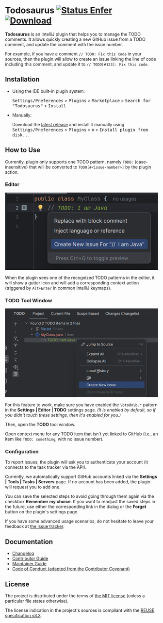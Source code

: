 <!--
SPDX-FileCopyrightText: 2000-2021 JetBrains s.r.o.
SPDX-FileCopyrightText: 2024–2025 Todosaurus contributors <https://github.com/ForNeVeR/Todosaurus>

SPDX-License-Identifier: MIT AND Apache-2.0
-->

Todosaurus [![Status Enfer][status-enfer]][andivionian-status-classifier] [![Download][badge.plugin]][marketplace.plugin]
==========

<!-- Plugin description -->
**Todosaurus** is an IntelliJ plugin that helps you to manage the TODO comments. It allows quickly creating a new GitHub issue from a TODO comment, and update the comment with the issue number.

For example, if you have a comment `// TODO: Fix this code` in your sources, then the plugin will allow to create an issue linking the line of code including this comment, and update it to `// TODO[#123]: Fix this code`.
<!-- Plugin description end -->

## Installation

- Using the IDE built-in plugin system:

  <kbd>Settings/Preferences</kbd> > <kbd>Plugins</kbd> > <kbd>Marketplace</kbd> > <kbd>Search for "Todosaurus"</kbd> >
  <kbd>Install</kbd>

- Manually:

  Download the [latest release](https://github.com/ForNeVeR/Todosaurus/releases/latest) and install it manually using
  <kbd>Settings/Preferences</kbd> > <kbd>Plugins</kbd> > <kbd>⚙️</kbd> > <kbd>Install plugin from disk...</kbd>

How to Use
----------
Currently, plugin only supports one TODO pattern, namely `TODO:` (case-insensitive) that will be converted to `TODO[#<issue-number>]` by the plugin action.

### Editor
![A screenshot of the editor window with a TODO comment in the file text. Context action list is open, and the entry "Create New Issue" is highlighted.][screenshot.editor]

When the plugin sees one of the recognized TODO patterns in the editor, it will show a gutter icon and will add a corresponding context action (triggered by `Alt+Enter` in common IntelliJ keymaps).

### TODO Tool Window
![A screenshot of the "TODO" tool window. A plugin-added item context menu item, "Create New Issue", is highlighted.][screenshot.todo]

For this feature to work, make sure you have enabled the `\btodo\b.*` pattern in the **Settings | Editor | TODO** settings page. _(It is enabled by default, so if you didn't touch these settings, then it's enabled for you.)_

Then, open the **TODO** tool window.

Open context menu for any TODO item that isn't yet linked to GitHub (i.e., an item like `TODO: something`, with no issue number).

### Configuration
To report issues, the plugin will ask you to authenticate your account (it connects to the task tracker via the API).

Currently, we automatically support GitHub accounts linked via the **Settings | Tools | Tasks | Servers** page. If no account has been added, the plugin will request you to add one.

You can save the selected steps to avoid going through them again via the checkbox **Remember my choice**. If you want to readjust the saved steps in the future, use either the corresponding link in the dialog or the **Forget** button on the plugin's settings page.

If you have some advanced usage scenarios, do not hesitate to leave your feedback at [the issue tracker][issues].

Documentation
-------------
- [Changelog][docs.changelog]
- [Contributor Guide][docs.contributing]
- [Maintainer Guide][docs.maintainer-guide]
- [Code of Conduct (adapted from the Contributor Covenant)][docs.code-of-conduct]

License
-------
The project is distributed under the terms of [the MIT license][docs.license]
(unless a particular file states otherwise).

The license indication in the project's sources is compliant with the [REUSE specification v3.3][reuse.spec].

[andivionian-status-classifier]: https://andivionian.fornever.me/v1/#status-enfer-
[badge.plugin]: https://img.shields.io/jetbrains/plugin/v/23838.svg
[docs.changelog]: CHANGELOG.md
[docs.code-of-conduct]: CODE_OF_CONDUCT.md
[docs.contributing]: CONTRIBUTING.md
[docs.license]: LICENSE.md
[docs.maintainer-guide]: MAINTAINERSHIP.md
[intellij-community]: https://github.com/JetBrains/intellij-community
[intellij-platform-plugin-template]: https://github.com/JetBrains/intellij-platform-plugin-template
[issues]: https://github.com/ForNeVeR/Todosaurus/issues
[marketplace.plugin]: https://plugins.jetbrains.com/plugin/23838
[reuse.spec]: https://reuse.software/spec-3.3/
[screenshot.editor]: docs/screenshot.editor.png
[screenshot.todo]: docs/screenshot.todo.png
[status-enfer]: https://img.shields.io/badge/status-enfer-orange.svg
